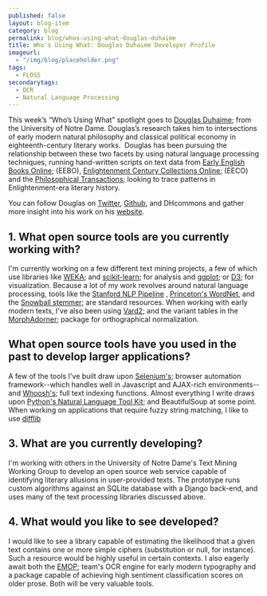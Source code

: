 ```yaml
---
published: false
layout: blog-item
category: blog
permalink: blog/whos-using-what-douglas-duhaime
title: Who's Using What: Douglas Duhaime Developer Profile 
imageurl: 
  - "/img/blog/placeholder.png"
tags: 
  - FLOSS
secondarytags:
  - OCR
  - Natural Language Processing
---
```

This week&rsquo;s &ldquo;Who&rsquo;s Using What&rdquo; spotlight goes to [Douglas
Duhaime](http://douglasduhaime.com/); from the University of Notre Dame.
Douglas&rsquo;s research takes him to intersections of early modern
natural philosophy and classical political economy in eighteenth-century
literary works. &nbsp;Douglas has been pursuing the relationship between
these two facets by using natural language processing techniques,
running hand-written scripts on text data from [Early
English Books Online](http://eebo.chadwyck.com/home); (EEBO), [Enlightenment Century Collections Online](http://gdc.gale.com/products/eighteenth-century-collections-online/); (EECO) and the [Philosophical Transactions](http://rstl.royalsocietypublishing.org/); looking to trace patterns in
Enlightenment-era literary history. 

You can follow Douglas on [Twitter](https://twitter.com/douglasduhaime), [Github](https://github.com/duhaime), and DHcommons and gather more insight into his work on his [website](http://douglasduhaime.com).

## 1. What open source tools are you currently working with? 

I&#39;m currently working on a few different text
mining projects, a few of which use libraries like [WEKA](http://www.cs.waikato.ac.nz/ml/weka/); and
[scikit-learn](http://scikit-learn.org/stable/); for analysis and [ggplot](http://ggplot2.org/); or [D3](https://github.com/mbostock/d3); for visualization. Because a lot of my work
revolves around natural language processing, tools like the [Stanford NLP Pipeline](http://nlp.stanford.edu/software/corenlp.shtml)
, [Princeton&#39;s WordNet](http://wordnet.princeton.edu/), and the [Snowball stemmer](http://snowball.tartarus.org/); are standard resources. When working with
early modern texts, I&#39;ve also been using [Vard2](http://ucrel.lancs.ac.uk/vard/about/); and the
variant tables in the [MorphAdorner](http://morphadorner.northwestern.edu/); package for orthographical
normalization.

##  What open source tools have you used in the past to develop larger applications?

A few of the tools
I&#39;ve built draw upon [Selenium&#39;s](http://www.seleniumhq.org/); browser automation framework--which handles
well in Javascript and AJAX-rich environments--and [Whoosh&#39;s](https://pypi.python.org/pypi/Whoosh/); 
full text indexing functions. Almost everything I write draws upon
[Python&#39;s Natural Language Tool Kit](http://www.nltk.org/); and BeautifulSoup at
some point. When working on applications that require fuzzy string
matching, I like to use [difflib](https://docs.python.org/2/library/difflib.html)

## 3. What are you currently developing? 

I&#39;m working with
others in the University of Notre Dame&#39;s Text Mining Working Group
to develop an open source web service capable of identifying literary
allusions in user-provided texts. The prototype runs custom algorithms
against an SQLite database with a Django back-end, and uses many of the
text processing libraries discussed above.

## 4. What would you like to see developed?

I would like to see a library
capable of estimating the likelihood that a given text contains one or
more simple ciphers (substitution or null, for instance). Such a
resource would be highly useful in certain contexts. I also eagerly
await both the [EMOP](http://emop.tamu.edu/); team&#39;s OCR engine for early modern typography and a
package capable of achieving high sentiment classification scores on
older prose. Both will be very valuable tools.
